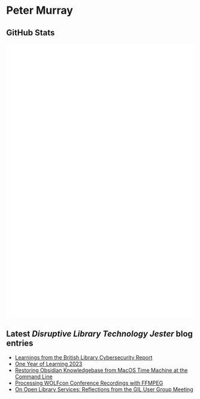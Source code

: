 # Peter Murray

## GitHub Stats
![Metrics](/github-metrics.svg)


## Latest _Disruptive Library Technology Jester_ blog entries
<!-- BLOG-POST-LIST:START -->
- [Learnings from the British Library Cybersecurity Report](https://dltj.org/article/british-library-cybersecurity-report/)
- [One Year of Learning 2023](https://dltj.org/article/one-year-of-learning-2023/)
- [Restoring Obsidian Knowledgebase from MacOS Time Machine at the Command Line](https://dltj.org/article/pkm-restore/)
- [Processing WOLFcon Conference Recordings with FFMPEG](https://dltj.org/article/ffmpeg-pipeline/)
- [On Open Library Services: Reflections from the GIL User Group Meeting](https://dltj.org/article/gugm-open-panel/)
<!-- BLOG-POST-LIST:END -->


[LinkedIn]: https://www.linkedin.com/in/datagazetteer "LinkedIn"
[Twitter]: https://twitter.com/DataG "Twitter"
[blog]: https://dltj.org/ "Blog"
